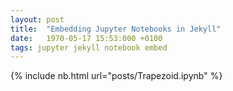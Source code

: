 ```yaml
---
layout: post
title:  "Embedding Jupyter Notebooks in Jekyll"
date:   1970-05-17 15:53:000 +0100
tags: jupyter jekyll notebook embed
---
```


{% include nb.html url="posts/Trapezoid.ipynb" %}
